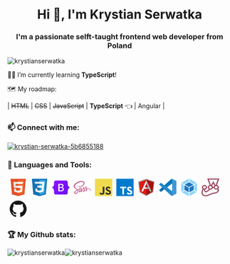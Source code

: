 <h1 align="center">Hi 👋, I'm Krystian Serwatka</h1>
<h3 align="center">I'm a passionate selft-taught frontend web developer from Poland</h3>

<p align="left"> <img src="https://komarev.com/ghpvc/?username=krystianserwatka&label=Profile%20views&color=0e75b6&style=flat" alt="krystianserwatka" /> </p>

<p>👷‍♂️ I’m currently learning <b>TypeScript</b>!</p>
<p>🗺 My roadmap:</p>
<p>| <s>HTML</s> | <s>CSS</s> | <s>JavaScript</s> | <b>TypeScript</b> 👈 | Angular |</p>

<h3 align="left">📫 Connect with me:</h3>
<p align="left">
<a href="https://linkedin.com/in/krystian-serwatka-5b6855188" target="blank"><img align="center" src="https://raw.githubusercontent.com/rahuldkjain/github-profile-readme-generator/master/src/images/icons/Social/linked-in-alt.svg" alt="krystian-serwatka-5b6855188" height="30" width="40" /></a>
</p>

<h3 align="left">🧰 Languages and Tools:</h3>
<p align="left"><img src="https://raw.githubusercontent.com/devicons/devicon/master/icons/html5/html5-original.svg" alt="HTML5" height="40" style="vertical-align:top; margin:4px"><img src="https://raw.githubusercontent.com/devicons/devicon/master/icons/css3/css3-original.svg" alt="CSS3" height="40" style="vertical-align:top; margin:4px"><img src="https://raw.githubusercontent.com/devicons/devicon/master/icons/bootstrap/bootstrap-original.svg" alt="Bootstrap" height="40" style="vertical-align:top; margin:4px"><img src="https://raw.githubusercontent.com/devicons/devicon/master/icons/sass/sass-original.svg" alt="Sass" height="40" style="vertical-align:top; margin:4px"><img src="https://raw.githubusercontent.com/devicons/devicon/master/icons/javascript/javascript-original.svg" alt="JavaScript" height="40" style="vertical-align:top; margin:4px"><img src="https://raw.githubusercontent.com/devicons/devicon/master/icons/typescript/typescript-original.svg" alt="TypeScript" height="40" style="vertical-align:top; margin:4px"><img src="https://raw.githubusercontent.com/devicons/devicon/master/icons/angularjs/angularjs-original.svg" alt="Angular" height="40" style="vertical-align:top; margin:4px"><img src="https://raw.githubusercontent.com/devicons/devicon/master/icons/vscode/vscode-original.svg" alt="VSCode" height="40" style="vertical-align:top; margin:4px"><img src="https://raw.githubusercontent.com/devicons/devicon/master/icons/webpack/webpack-original.svg" alt="Webpack" height="40" style="vertical-align:top; margin:4px"><img src="https://raw.githubusercontent.com/devicons/devicon/master/icons/jest/jest-plain.svg" alt="Jest" height="40" style="vertical-align:top; margin:4px"><img src="https://raw.githubusercontent.com/devicons/devicon/master/icons/github/github-original.svg" alt="Github" height="40" style="vertical-align:top; margin:4px"></p>

<h3 align="left">🏆 My Github stats:</h3>

<img align="left" src="https://github-readme-streak-stats.herokuapp.com/?user=krystianserwatka&theme=tokyonight" alt="krystianserwatka" /><img align="left" src="https://github-readme-stats.vercel.app/api/top-langs?username=krystianserwatka&show_icons=true&locale=en&layout=compact&hide=Python,C,Hack,Tcl&theme=tokyonight" alt="krystianserwatka" />
